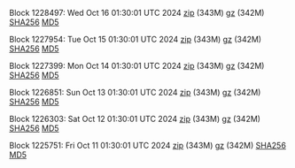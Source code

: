 Block 1228497: Wed Oct 16 01:30:01 UTC 2024 [zip](https://files.01coin.io/mainnet/2024-10-16/bootstrap.dat.zip) (343M) [gz](https://files.01coin.io/mainnet/2024-10-16/bootstrap.dat.tar.gz) (342M) [SHA256](https://files.01coin.io/mainnet/2024-10-16/sha256.txt) [MD5](https://files.01coin.io/mainnet/2024-10-16/md5.txt)

Block 1227954: Tue Oct 15 01:30:01 UTC 2024 [zip](https://files.01coin.io/mainnet/2024-10-15/bootstrap.dat.zip) (343M) [gz](https://files.01coin.io/mainnet/2024-10-15/bootstrap.dat.tar.gz) (342M) [SHA256](https://files.01coin.io/mainnet/2024-10-15/sha256.txt) [MD5](https://files.01coin.io/mainnet/2024-10-15/md5.txt)

Block 1227399: Mon Oct 14 01:30:01 UTC 2024 [zip](https://files.01coin.io/mainnet/2024-10-14/bootstrap.dat.zip) (343M) [gz](https://files.01coin.io/mainnet/2024-10-14/bootstrap.dat.tar.gz) (342M) [SHA256](https://files.01coin.io/mainnet/2024-10-14/sha256.txt) [MD5](https://files.01coin.io/mainnet/2024-10-14/md5.txt)

Block 1226851: Sun Oct 13 01:30:01 UTC 2024 [zip](https://files.01coin.io/mainnet/2024-10-13/bootstrap.dat.zip) (343M) [gz](https://files.01coin.io/mainnet/2024-10-13/bootstrap.dat.tar.gz) (342M) [SHA256](https://files.01coin.io/mainnet/2024-10-13/sha256.txt) [MD5](https://files.01coin.io/mainnet/2024-10-13/md5.txt)

Block 1226303: Sat Oct 12 01:30:01 UTC 2024 [zip](https://files.01coin.io/mainnet/2024-10-12/bootstrap.dat.zip) (343M) [gz](https://files.01coin.io/mainnet/2024-10-12/bootstrap.dat.tar.gz) (342M) [SHA256](https://files.01coin.io/mainnet/2024-10-12/sha256.txt) [MD5](https://files.01coin.io/mainnet/2024-10-12/md5.txt)

Block 1225751: Fri Oct 11 01:30:01 UTC 2024 [zip](https://files.01coin.io/mainnet/2024-10-11/bootstrap.dat.zip) (343M) [gz](https://files.01coin.io/mainnet/2024-10-11/bootstrap.dat.tar.gz) (342M) [SHA256](https://files.01coin.io/mainnet/2024-10-11/sha256.txt) [MD5](https://files.01coin.io/mainnet/2024-10-11/md5.txt)
